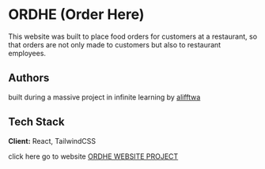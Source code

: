 
# ORDHE (Order Here)
This website was built to place food orders for customers at a restaurant, so that orders are not only made to customers but also to restaurant employees.
## Authors

built during a massive project in infinite learning by [alifftwa](https://www.github.com/alifftwa)

## Tech Stack

**Client:** React, TailwindCSS

<p>
  click here go to website
  <a href="https://order-here.vercel.app/e-order">ORDHE WEBSITE PROJECT</a>
</p>


